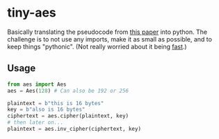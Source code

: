 # tiny-aes

Basically translating the pseudocode from [this paper](https://nvlpubs.nist.gov/nistpubs/fips/nist.fips.197.pdf) into python. The challenge is to not use any imports, make it as small as possible, and to keep things "pythonic". (Not really worried about it being [fast](https://github.com/nateware/fast-aes/blob/master/ext/fast_aes.c).)

## Usage

```py
from aes import Aes
aes = Aes(128) # Can also be 192 or 256

plaintext = b"this is 16 bytes"
key = b"also is 16 bytes"
ciphertext = aes.cipher(plaintext, key)
# then later on...
plaintext = aes.inv_cipher(ciphertext, key)
```
